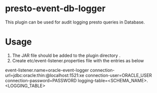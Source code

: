 # presto-event-db-logger
This plugin can be used for audit logging presto queries in Database.

# Usage
1) The JAR file should be added to the plugin directory .
2) Create etc/event-listener.properties file with the entries as below

event-listener.name=oracle-event-logger
connection-url=jdbc:oracle:thin:@localhost:1521:xe
connection-user=ORACLE_USER
connection-password=PASSWORD
logging-table=<SCHEMA_NAME>.<LOGGING_TABLE>


